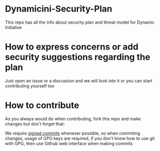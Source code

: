 # Dynamicini-Security-Plan
This repo has all the info about security plan and threat model for Dynamic Initiative
# How to express concerns or add security suggestions regarding the plan
Just open an issue or a discussion and we will look into it or you can start contributing yourself too
# How to contribute
As you always would do when contributing, fork this repo and make changes but don't forget that:

We require [signed commits](https://docs.github.com/en/authentication/managing-commit-signature-verification/signing-commits) whenever possible, so when commiting changes, usage of GPG keys are required, if you don't know how to use git with GPG, then use Github web interface when making commits
